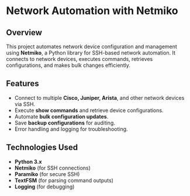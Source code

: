 # Network Automation with Netmiko

## Overview
This project automates network device configuration and management using **Netmiko**, a Python library for SSH-based network automation. It connects to network devices, executes commands, retrieves configurations, and makes bulk changes efficiently.

## Features
- Connect to multiple **Cisco, Juniper, Arista**, and other network devices via SSH.
- Execute **show commands** and retrieve device configurations.
- Automate **bulk configuration updates**.
- Save **backup configurations** for auditing.
- Error handling and logging for troubleshooting.

## Technologies Used
- **Python 3.x**
- **Netmiko** (for SSH connections)
- **Paramiko** (for secure SSH)
- **TextFSM** (for parsing command outputs)
- **Logging** (for debugging)
